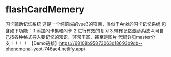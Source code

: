 # flashCardMemery
闪卡辅助记忆系统
这是一个纯前端的vue3的项目，类似于Anki的闪卡记忆系统
包含如下功能：
1.添加闪卡集和闪卡
2.进行有效的复习
3.带有记忆激励系统
4.可自己按各种格式导入要记忆的知识，非常丰富，甚至是图片
代码详见master分支！！！！
【Demo链接】https://68108b95873063d18693b9db--phenomenal-yeot-746ae4.netlify.app/
